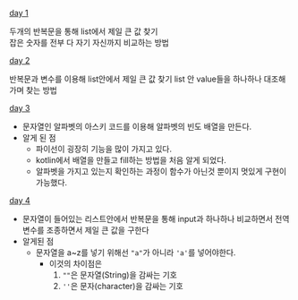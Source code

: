 [day 1](https://github.com/wjdghks963/algorithm_kotlin/blob/master/app/src/main/java/com/example/algorithm_kotlin/week_1/01_find_max_number.kt)

두개의 반복문을 통해 list에서 제일 큰 값 찾기  
잡은 숫자를 전부 다 자기 자신까지 비교하는 방법

[day 2](https://github.com/wjdghks963/algorithm_kotlin/blob/master/app/src/main/java/com/example/algorithm_kotlin/week_1/02_find_max_num.kt)

반복문과 변수를 이용해 list안에서 제일 큰 값 찾기
list 안 value들을 하나하나 대조해가며 찾는 방법

[day 3](https://github.com/wjdghks963/algorithm_kotlin/blob/master/app/src/main/java/com/example/algorithm_kotlin/week_1/03_find_alphabet_occurrence_array.kt)
- 문자열인 알파벳의 아스키 코드를 이용해 알파벳의 빈도 배열을 만든다.
- 알게 된 점
    - 파이선이 굉장히 기능을 많이 가지고 있다.
    - kotlin에서 배열을 만들고 fill하는 방법을 처음 알게 되었다.
    - 알파벳을 가지고 있는지 확인하는 과정이 함수가 아닌것 뿐이지 멋있게 구현이 가능했다.
  

[day 4](https://github.com/wjdghks963/algorithm_kotlin/blob/master/app/src/main/java/com/example/algorithm_kotlin/week_1/04_find_max_occurred_alphabet.kt)
- 문자열이 들어있는 리스트안에서 반복문을 통해 input과 하나하나 비교하면서 전역변수를 조종하면서 제일 큰 값을 구한다
- 알게된 점
    - 문자열을 a~z를 넣기 위해선 `"a"`가 아니라 `'a'`를 넣어야한다.
      - 이것의 차이점은 
        1. `""`은 문자열(String)을 감싸는 기호
        2. `''`은 문자(character)을 감싸는 기호
      
